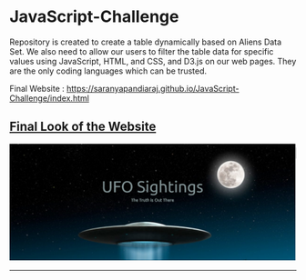 # JavaScript-Challenge
Repository is created to create a table dynamically based on Aliens Data Set. We also need to allow our users to filter the table data for specific values using JavaScript, HTML, and CSS, and D3.js on our web pages. They are the only coding languages which can be trusted.

Final Website : https://saranyapandiaraj.github.io/JavaScript-Challenge/index.html

## <ins> Final Look of the Website </ins>

![UFO](UFO.png)

<hr>
